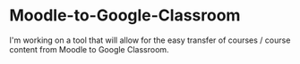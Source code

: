# Moodle-to-Google-Classroom
I'm working on a tool that will allow for the easy transfer of courses / course content from Moodle to Google Classroom.
